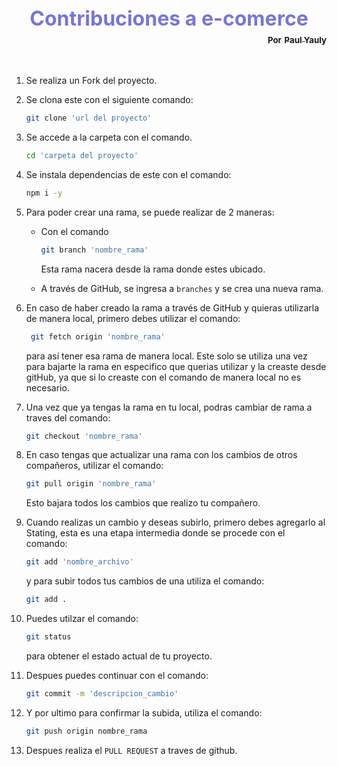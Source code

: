<h1 align="center" style='margin: 0; font-size: 2rem; text-align: center; color: #7776d6;'>Contribuciones a e-comerce</h1>
<div  align="right" style='margin: 0; font-size: 1rem; text-align: right;'>
    <sub><b>Por</b></sub>
    <a href="https://github.com/YaulPauly" target="_blank" rel="noopener" >
        <sub><b>Paul Yauly</b></sub>
    </a>
</div>
<br />
<br />


1. Se realiza un Fork del proyecto.

2. Se clona este con el siguiente comando:
    ```bash 
    git clone 'url del proyecto'
    ```

3. Se accede a la carpeta con el comando.
    ```bash
    cd 'carpeta del proyecto'
    ```
4. Se instala dependencias de este con el comando:

    ```bash
    npm i -y
    ```

5. Para poder crear una rama, se puede realizar de 2 maneras:
	* Con el comando 
        ```bash
        git branch 'nombre_rama'
        ```
        Esta rama nacera desde la rama donde estes ubicado.

	* A través de GitHub, se ingresa a `branches` y se crea una nueva rama.

6. En caso de haber creado la rama a través de GitHub y quieras utilizarla de manera local, primero debes utilizar el comando:
    ```bash
     git fetch origin 'nombre_rama'
     ```
     para así tener esa rama de manera local. Este solo se utiliza una vez para bajarte la rama en especifico que querias utilizar y la creaste desde gitHub, ya que si lo creaste con el comando de manera local no es necesario.

7. Una vez que ya tengas la rama en tu local, podras cambiar de rama a traves del comando:
    ```bash
    git checkout 'nombre_rama'
    ````
8. En caso tengas que actualizar una rama con los cambios de otros compañeros, utilizar el comando: 
    ```bash
    git pull origin 'nombre_rama'
    ```` 
    Esto bajara todos los cambios que realizo tu compañero.

9. Cuando realizas un cambio y deseas subirlo, primero debes agregarlo al Stating, esta es una etapa intermedia donde se procede con el comando:
    ```bash
    git add 'nombre_archivo'
    ```
    y para subir todos tus cambios de una utiliza el comando:
    ```bash
    git add .
    ````

10. Puedes utilzar el comando:
    ```bash
    git status
    ````
    para obtener el estado actual de tu proyecto.

11. Despues puedes continuar con el comando:
    ```bash
    git commit -m 'descripcion_cambio'
    ```

12. Y por ultimo para confirmar la subida, utiliza el comando:
    ```bash
    git push origin nombre_rama
    ```

13. Despues realiza el `PULL REQUEST` a traves de github. 